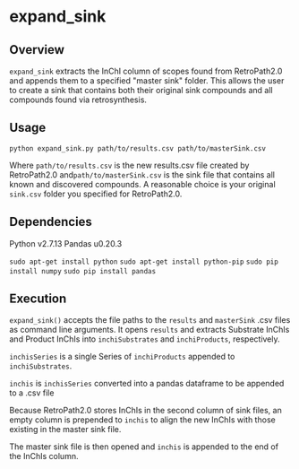# expand_sink

## Overview
`expand_sink` extracts the InChI column of scopes found from RetroPath2.0 and appends them to a specified "master sink" folder. This allows the user to create a sink that contains both their original sink compounds and all compounds found via retrosynthesis.

## Usage
`python expand_sink.py path/to/results.csv path/to/masterSink.csv`

Where `path/to/results.csv` is the new results.csv file created by RetroPath2.0 and`path/to/masterSink.csv` is the sink file that contains all known and discovered compounds. A reasonable choice is your original `sink.csv` folder you specified for RetroPath2.0.

## Dependencies
Python v2.7.13
Pandas u0.20.3

`sudo apt-get install python`
`sudo apt-get install python-pip`
`sudo pip install numpy`
`sudo pip install pandas`

## Execution
`expand_sink()` accepts the file paths to the `results` and `masterSink` .csv files as command line arguments. It opens `results` and extracts Substrate InChIs and Product InChIs into `inchiSubstrates` and `inchiProducts`, respectively.

`inchisSeries` is a single Series of `inchiProducts` appended to `inchiSubstrates`.

`inchis` is `inchisSeries` converted into a pandas dataframe to be appended to a .csv file

Because RetroPath2.0 stores InChIs in the second column of sink files, an empty column is prepended to `inchis` to align the new InChIs with those existing in the master sink file.

The master sink file is then opened and `inchis` is appended to the end of the InChIs column.
